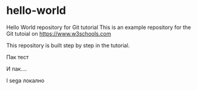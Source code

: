 # hello-world
Hello World repository for Git tutorial
This is an example repository for the Git tutoial on https://www.w3schools.com

This repository is built step by step in the tutorial.

Пак тест

И пак....

I sega локално
